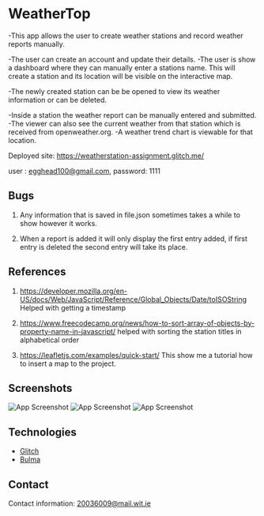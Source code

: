 # WeatherTop 

-This app allows the user to create weather stations and record weather reports manually.

-The user can create an account and update their details. -The user is show a dashboard where they can manually enter a stations name. This will create a station and its location will be visible on the interactive map. 

-The newly created station can be be opened to view its weather information or can be deleted. 

-Inside a station the weather report can be manually entered and submitted. -The viewer can also see the current weather from that station which is received from openweather.org. -A weather trend chart is viewable for that location.

Deployed site: https://weatherstation-assignment.glitch.me/



user : egghead100@gmail.com, 
password: 1111


## Bugs

1) Any information that is saved in file.json sometimes takes a while to show however it works.

2) When a report is added it will only display the first entry added, if first entry is deleted the second entry will take its place.

## References

1) https://developer.mozilla.org/en-US/docs/Web/JavaScript/Reference/Global_Objects/Date/toISOString Helped with getting a timestamp 

2) https://www.freecodecamp.org/news/how-to-sort-array-of-objects-by-property-name-in-javascript/ helped with sorting the station titles in alphabetical order

3) https://leafletjs.com/examples/quick-start/ This show me a tutorial how to insert a map to the project. 
## Screenshots


![App Screenshot](https://cdn.glitch.global/5b19d2a0-b177-4f1e-a711-eca880751eb9/Screenshot%202024-08-01%20111108.png?v=1722507551034)
![App Screenshot](https://cdn.glitch.global/5b19d2a0-b177-4f1e-a711-eca880751eb9/Screenshot%202024-08-01%20112118.png?v=1722507724842)
![App Screenshot](https://cdn.glitch.global/5b19d2a0-b177-4f1e-a711-eca880751eb9/Screenshot%202024-08-01%20112135.png?v=1722507733485)


## Technologies

* [Glitch](https://glitch.com/)
* [Bulma](https://bulma.io/)
 
## Contact

Contact information: 20036009@mail.wit.ie